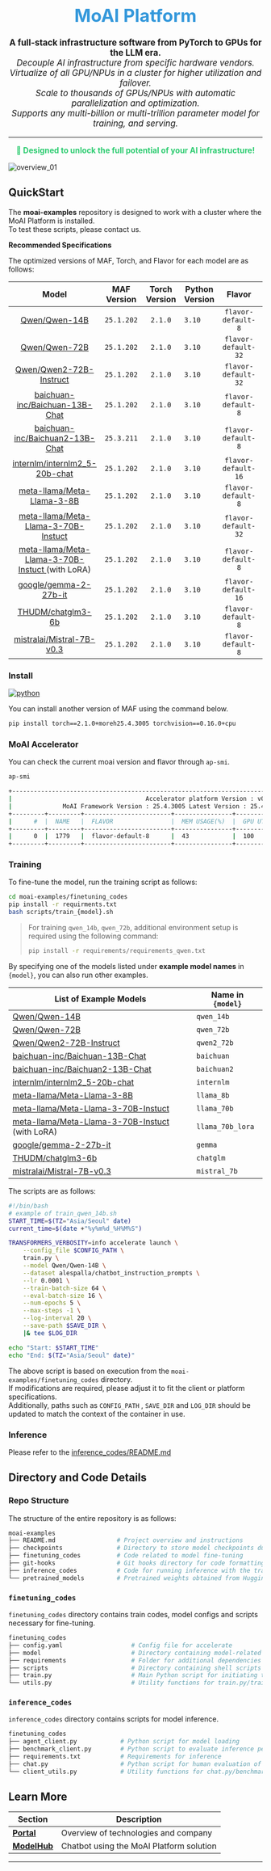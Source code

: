 <div align="center">
  <h1 style="font-size: 2.5em; color: #3498db;">MoAI Platform</h1>
</div>


<p align="center" style="font-size: 1.2em;">
  <strong>A full-stack infrastructure software from PyTorch to GPUs for the LLM era.</strong><br/>
  <em>Decouple AI infrastructure from specific hardware vendors.</em><br/>
  <em>Virtualize of all GPU/NPUs in a cluster for higher utilization and failover.</em><br/>
  <em>Scale to thousands of GPUs/NPUs with automatic parallelization and optimization.</em><br/>
  <em>Supports any multi-billion or multi-trillion parameter model for training, and serving.</em><br/>
</p>


<hr/>

<p align="center" style="font-size: 1.1em; color: #2ecc71;">
  <strong>🚀 Designed to unlock the full potential of your AI infrastructure!</strong>
</p>


![overview_01](https://github.com/user-attachments/assets/a1d7b9b5-83f6-4844-8f16-fb6a288f54b3)

## QuickStart

The **moai-examples** repository is designed to work with a cluster where the MoAI Platform is installed.  
To test these scripts, please contact us.

**Recommended Specifications**

The optimized versions of MAF, Torch, and Flavor for each model are as follows:

<div align="center">



|                            Model                             | MAF Version | Torch Version | Python Version |       Flavor        | Train Batch | Eval Batch |
| :----------------------------------------------------------: | :---------: | :-----------: | -------------- | :-----------------: | :---------: | :--------: |
|    [Qwen/Qwen-14B](https://huggingface.co/Qwen/Qwen-14B)     | `25.1.202`  |    `2.1.0`    | `3.10`         | `flavor-default-8`  |     64      |     16     |
|    [Qwen/Qwen-72B](https://huggingface.co/Qwen/Qwen-72B)     | `25.1.202`  |    `2.1.0`    | `3.10`         | `flavor-default-32` |     256     |     8      |
| [Qwen/Qwen2-72B-Instruct](https://huggingface.co/Qwen/Qwen2-72B-Instruct) | `25.1.202`  |    `2.1.0`    | `3.10`         | `flavor-default-32` |     32      |     32     |
| [baichuan-inc/Baichuan-13B-Chat](https://huggingface.co/baichuan-inc/Baichuan-13B-Chat) | `25.1.202`  |    `2.1.0`    | `3.10`         | `flavor-default-8`  |     64      |     16     |
| [baichuan-inc/Baichuan2-13B-Chat](https://huggingface.co/baichuan-inc/Baichuan2-13B-Chat) | `25.3.211`  |    `2.1.0`    | `3.10`         | `flavor-default-8`  |     64      |     16     |
| [internlm/internlm2_5-20b-chat](https://huggingface.co/internlm/internlm2_5-20b-chat) | `25.1.202`  |    `2.1.0`    | `3.10`         | `flavor-default-16` |     64      |     16     |
| [meta-llama/Meta-Llama-3-8B ](https://huggingface.co/meta-llama/Meta-Llama-3-8B) | `25.1.202`  |    `2.1.0`    | `3.10`         | `flavor-default-8`  |     64      |     32     |
| [meta-llama/Meta-Llama-3-70B-Instuct ](https://huggingface.co/meta-llama/Meta-Llama-3-70B-Instruct) | `25.1.202`  |    `2.1.0`    | `3.10`         | `flavor-default-32` |     256     |     64     |
| [meta-llama/Meta-Llama-3-70B-Instuct ](https://huggingface.co/meta-llama/Meta-Llama-3-70B-Instruct) (with LoRA) | `25.1.202`  |    `2.1.0`    | `3.10`         | `flavor-default-8`  |     16      |     16     |
| [google/gemma-2-27b-it](https://huggingface.co/google/gemma-2-27b-it) | `25.1.202`  |    `2.1.0`    | `3.10`         | `flavor-default-16` |     32      |     16     |
| [THUDM/chatglm3-6b](https://huggingface.co/THUDM/chatglm3-6b) | `25.1.202`  |    `2.1.0`    | `3.10`         | `flavor-default-8`  |     64      |     16     |
| [mistralai/Mistral-7B-v0.3](https://huggingface.co/mistralai/Mistral-7B-v0.3) | `25.1.202`  |    `2.1.0`    | `3.10`         | `flavor-default-8`  |     64      |     32     |

</div>

### Install

[![python](https://img.shields.io/badge/Python-3.10-3776AB.svg?style=flat&logo=python&logoColor=white)](https://www.python.org)

You can install another version of MAF using the command below.

```bash
pip install torch==2.1.0+moreh25.4.3005 torchvision==0.16.0+cpu
```

### MoAI Accelerator

You can check the current moai version and flavor through `ap-smi`.

```bash
ap-smi

+-----------------------------------------------------------------------------+
|                                     Accelerator platform Version : v0.0.30  |
|              MoAI Framework Version : 25.4.3005 Latest Version : 25.4.3005  |
+---------+---------+------------------------+----------------+---------------+
|      #  |  NAME   |  FLAVOR                |  MEM USAGE(%)  |  GPU UTIL(%)  |
+---------+---------+------------------------+----------------+---------------+
|      0  |  1779   |  flavor-default-8      |  43            |  100          |
+---------+---------+------------------------+----------------+---------------+
```


### Training

To fine-tune the model, run the training script as follows:

```bash
cd moai-examples/finetuning_codes
pip install -r requirments.txt
bash scripts/train_{model}.sh
```

> For training `qwen_14b`, `qwen_72b`, additional environment setup is required using the following command:
>
> ```bash
> pip install -r requirements/requirements_qwen.txt
> ```


By specifying one of the models listed under **example model names** in `{model}`, you can also run other examples.  

<div align="center" style="margin-top: 1rem;">


| **List of Example Models**                                   | Name in `{model}` |
| ------------------------------------------------------------ | ----------------- |
| [Qwen/Qwen-14B](https://huggingface.co/Qwen/Qwen-14B)        | `qwen_14b`        |
| [Qwen/Qwen-72B](https://huggingface.co/Qwen/Qwen-72B)        | `qwen_72b`        |
| [Qwen/Qwen2-72B-Instruct](https://huggingface.co/Qwen/Qwen2-72B-Instruct) | `qwen2_72b`       |
| [baichuan-inc/Baichuan-13B-Chat](https://huggingface.co/baichuan-inc/Baichuan-13B-Chat) | `baichuan`        |
| [baichuan-inc/Baichuan2-13B-Chat](https://huggingface.co/baichuan-inc/Baichuan2-13B-Chat) | `baichuan2`       |
| [internlm/internlm2_5-20b-chat](https://huggingface.co/internlm/internlm2_5-20b-chat) | `internlm`        |
| [meta-llama/Meta-Llama-3-8B ](https://huggingface.co/meta-llama/Meta-Llama-3-8B) | `llama_8b`        |
| [meta-llama/Meta-Llama-3-70B-Instuct ](https://huggingface.co/meta-llama/Meta-Llama-3-70B-Instruct) | `llama_70b`       |
| [meta-llama/Meta-Llama-3-70B-Instuct ](https://huggingface.co/meta-llama/Meta-Llama-3-70B-Instruct) (with LoRA) | `llama_70b_lora`  |
| [google/gemma-2-27b-it](https://huggingface.co/google/gemma-2-27b-it) | `gemma`           |
| [THUDM/chatglm3-6b](https://huggingface.co/THUDM/chatglm3-6b) | `chatglm`         |
| [mistralai/Mistral-7B-v0.3](https://huggingface.co/mistralai/Mistral-7B-v0.3) | `mistral_7b`      |

</div>

The scripts are as follows:

```bash
#!/bin/bash
# example of train_qwen_14b.sh
START_TIME=$(TZ="Asia/Seoul" date)
current_time=$(date +"%y%m%d_%H%M%S")

TRANSFORMERS_VERBOSITY=info accelerate launch \
    --config_file $CONFIG_PATH \
    train.py \
    --model Qwen/Qwen-14B \
    --dataset alespalla/chatbot_instruction_prompts \
    --lr 0.0001 \
    --train-batch-size 64 \
    --eval-batch-size 16 \
    --num-epochs 5 \
    --max-steps -1 \
    --log-interval 20 \
    --save-path $SAVE_DIR \
    |& tee $LOG_DIR

echo "Start: $START_TIME"
echo "End: $(TZ="Asia/Seoul" date)"
```

The above script is based on execution from the `moai-examples/finetuning_codes` directory.  
If modifications are required, please adjust it to fit the client or platform specifications.   
Additionally, paths such as `CONFIG_PATH` , `SAVE_DIR` and `LOG_DIR` should be updated to match the context of the container in use.

### Inference


Please refer to the [inference_codes/README.md](inference_codes/README.md)



## **Directory and Code Details**

### Repo Structure

The structure of the entire repository is as follows:

```bash
moai-examples
├── README.md                 # Project overview and instructions
├── checkpoints               # Directory to store model checkpoints during finetuning
├── finetuning_codes          # Code related to model fine-tuning
├── git-hooks                 # Git hooks directory for code formatting and other pre/post-commit tasks
├── inference_codes           # Code for running inference with the trained model
└── pretrained_models         # Pretrained weights obtained from Huggingface
```



### `finetuning_codes`

 `finetuning_codes` directory contains train codes, model configs and scripts necessary for fine-tuning.

```bash
finetuning_codes
├── config.yaml                   # Config file for accelerate
├── model                         # Directory containing model-related files
├── requirements                  # Folder for additional dependencies or packages required for fine-tuning
├── scripts                       # Directory containing shell scripts for different fine-tuning setups
├── train.py                      # Main Python script for initiating the fine-tuning process
└── utils.py                      # Utility functions for train.py/train_internlm.py
```

### `inference_codes`

 `inference_codes` directory contains scripts for model inference. 

```bash
finetuning_codes
├── agent_client.py            # Python script for model loading
├── benchmark_client.py        # Python script to evaluate inference performance 
├── requirements.txt           # Requirements for inference 
├── chat.py                    # Python script for human evaluation of loaded model
└── client_utils.py            # Utility functions for chat.py/benchmark_client.py/agent_client.py
```




## Learn More

| **Section**                                 | **Description**                          |
| ------------------------------------------- | ---------------------------------------- |
| **[Portal](https://moreh.io/)**             | Overview of technologies and company     |
| **[ModelHub](https://model-hub.moreh.io/)** | Chatbot using the MoAI Platform solution |


---
